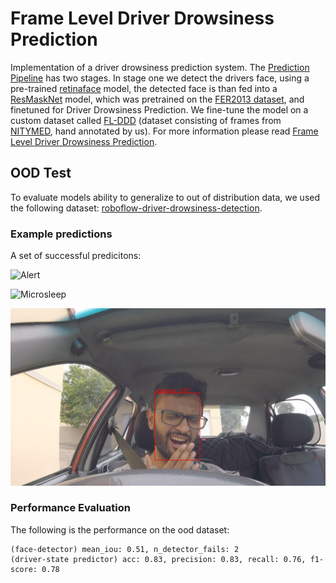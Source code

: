 # Frame Level Driver Drowsiness Prediction

Implementation of a driver drowsiness prediction system. The [Prediction Pipeline](./pred_pipeline.py) has two stages. In stage one we detect the drivers face, using a pre-trained [retinaface](https://github.com/serengil/retinaface) model, the detected face is than fed into a [ResMaskNet](https://github.com/phamquiluan/ResidualMaskingNetwork) model, which was pretrained on the [FER2013 dataset](https://www.kaggle.com/datasets/msambare/fer2013), and finetuned for Driver Drowsiness Prediction. We fine-tune the model on a custom dataset called [FL-DDD](./data/README.md) (dataset consisting of frames from [NITYMED](https://datasets.esdalab.ece.uop.gr/download-files/), hand annotated by us). For more information please read [Frame Level Driver Drowsiness Prediction](./report.pdf).

## OOD Test

To evaluate models ability to generalize to out of distribution data, we used the following dataset: [roboflow-driver-drowsiness-detection](https://universe.roboflow.com/augmented-startups/drowsiness-detection-cntmz/dataset/1). 

### Example predictions

A set of successful predicitons:

![Alert](GOPR0492_MP4-207_jpg.rf.59da258fa102fe24e305e0c1dbe869eb.jpg)

![Microsleep](GOPR0492_MP4-117_jpg.rf.93aa7b9daec5cc05c1b082625bb00846.jpg)

![Yawn](./data/ood/preds/GOPR0492_MP4-284_jpg.rf.a82162fe42f48ceeed52ebf3bae6785f.jpg)

### Performance Evaluation

The following is the performance on the ood dataset:

```
(face-detector) mean_iou: 0.51, n_detector_fails: 2
(driver-state predictor) acc: 0.83, precision: 0.83, recall: 0.76, f1-score: 0.78
```